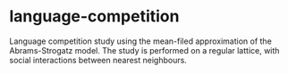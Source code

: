 # language-competition
Language competition study using the mean-filed approximation of the Abrams-Strogatz model. The study is performed on a regular lattice, with social interactions between nearest neighbours.
